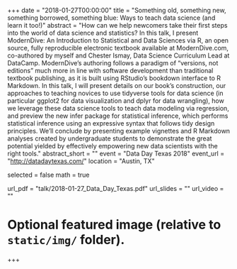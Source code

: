 +++
date = "2018-01-27T00:00:00"
title = "Something old, something new, something borrowed, something blue: Ways to teach data science (and learn it too!)"
abstract = "How can we help newcomers take their first steps into the world of data science and statistics? In this talk, I present ModernDive: An Introduction to Statistical and Data Sciences via R, an open source, fully reproducible electronic textbook available at ModernDive.com, co-authored by myself and Chester Ismay, Data Science Curriculum Lead at DataCamp. ModernDive’s authoring follows a paradigm of “versions, not editions” much more in line with software development than traditional textbook publishing, as it is built using RStudio’s bookdown interface to R Markdown. In this talk, I will present details on our book’s construction, our approaches to teaching novices to use tidyverse tools for data science (in particular ggplot2 for data visualization and dplyr for data wrangling), how we leverage these data science tools to teach data modeling via regression, and preview the new infer package for statistical inference, which performs statistical inference using an expressive syntax that follows tidy design principles. We’ll conclude by presenting example vignettes and R Markdown analyses created by undergraduate students to demonstrate the great potential yielded by effectively empowering new data scientists with the right tools."
abstract_short = ""
event = "Data Day Texas 2018"
event_url = "http://datadaytexas.com/"
location = "Austin, TX"

selected = false
math = true

url_pdf = "talk/2018-01-27_Data_Day_Texas.pdf"
url_slides = ""
url_video = ""

# Optional featured image (relative to `static/img/` folder).

+++

